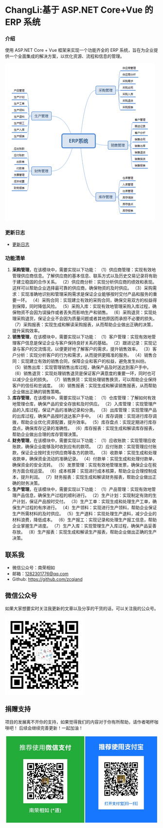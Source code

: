 # ChangLi:基于 ASP\.NET Core+Vue 的 ERP 系统

### 介绍

使用 ASP\.NET Core + Vue 框架来实现一个功能齐全的 ERP 系统，旨在为企业提供一个全面集成的解决方案，以优化资源、流程和信息的管理。

![](https://raw.githubusercontent.com/zcqiand/nanrong/gh-pages/assets/img/202401/QQ20240115220720.png)

### 更新日志

- [更新日志](./CHANGELOG.md)

### 功能清单

1. **采购管理**，在该模块中，需要实现以下功能：
   （1）供应商管理：实现有效地管理供应商信息。了解供应商的基本信息、联系方式以及历史交易记录将有助于建立稳固的合作关系。
   （2）供应商分析：实现分析供应商的绩效和表现。这样可以帮助企业选择最可靠的供应商，确保物资的及时供应。
   （3）采购需求：实现准确地识别和管理采购需求是保证企业能够按时交付产品和服务的重要一环。
   （4）采购合同：实现建立有效的采购合同，确保交易双方的权益得到保障，同时降低风险。
   （5）采购入库：实现有效地管理采购入库过程，确保物资不会因为误操作或者丢失而影响生产和销售。
   （6）采购退货：实现处理采购退货，保证企业不会因为质量问题或者其他原因而承担不必要的损失。
   （7）采购报表：实现生成和解读采购报表，从而帮助企业做出正确的决策，提升采购效率。
2. **销售管理**，在该模块中，需要实现以下功能：
   （1）客户管理：实现有效地管理客户信息是保证企业与客户保持良好关系的基础。
   （2）跟进记录：实现记录与客户的交流情况，以便更好地了解客户的需求，提升销售效率。
   （3）客户分析：实现分析客户的行为和需求，从而提供更精准的服务。
   （4）销售合同：实现建立有效的销售合同，保障企业和客户的权益，避免发生纠纷。
   （5）销售出库：实现管理销售出库过程，确保产品及时送达到客户手中。
   （6）销售退货：实现处理销售退货是保证客户满意度的重要一环，同时也可以减少企业的损失。
   （7）销售换货：实现处理销售换货，可以帮助企业保持客户的信任和忠诚度。
   （8）销售报表：实现生成和解读销售报表，从而帮助企业做出正确的销售策略。
3. **库存管理**，在该模块中，需要实现以下功能：
   （1）仓库管理：了解如何有效地管理仓库，确保产品的安全存放和及时供应。
   （2）入库管理：实现管理产品的入库过程，保证产品的准确记录和分类。
   （3）出库管理：实现管理产品的出库过程，确保产品按时送达客户手中。
   （4）库存调拨：实现进行库存调拨，帮助企业优化资源配置，提升效率。
   （5）库存盘点：实现定期进行库存盘点，确保库存记录的准确性。
   （6）库存报表：实现生成和解读库存报表，帮助企业做出合理的库存管理决策。
4. **财务管理**，在该模块中，需要实现以下功能：
   （1）应收账款：实现管理应收账款，确保企业能够及时收到应有的款项。
   （2）应付账款：实现管理应付账款，保证企业按时支付供应商等各方的款项。
   （3）收款单：实现生成和处理收款单，确保资金流动的准确记录。
   （4）付款单：实现生成和处理付款单，确保资金的安全流转。
   （5）发票管理：实现有效地管理发票，确保企业在税务方面合规运营。
   （6）成本核算：实现进行成本核算，帮助企业合理控制成本，提升利润。
   （7）财务报表：实现生成和解读财务报表，帮助企业做出正确的财务决策。
5. **生产管理**，在该模块中，需要实现以下功能：
   （1）产品管理：实现有效地管理产品信息，确保生产过程的顺利进行。
   （2）生产计划：实现制定有效的生产计划，保证产品按时交付。
   （3）生产工单：实现生成和处理生产工单，确保生产过程的有序进行。
   （4）生产领料：实现进行生产领料，帮助企业保证生产所需材料的及时供应。
   （5）生产退料：实现处理生产退料，减少企业的材料浪费，降低成本。
   （6）生产报工：实现记录和处理生产报工信息，帮助企业掌握生产进度。
   （7）生产入库：实现管理生产入库过程，确保产品妥善存放。
   （8）生产报表：实现生成和解读生产报表，帮助企业做出正确的生产决策。

## 联系我

- 微信公众号：南荣相如
- 邮箱：1282301776@qq.com
- Github: https://github.com/zcqiand

## 微信公众号

如果大家想要实时关注我更新的文章以及分享的干货的话，可以关注我的公众号。

![](https://raw.githubusercontent.com/zcqiand/nanrong/main/assets/weixin.jpg)

## 捐赠支持

项目的发展离不开你的支持，如果觉得我们的内容对于你有所帮助，请作者喝杯咖啡吧！ 后续会继续完善更新！一起加油！

![](https://raw.githubusercontent.com/zcqiand/nanrong/main/assets/zhifu.png)
